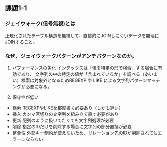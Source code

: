 ## 課題1-1

### ジェイウォーク(信号無視)とは

正規化されたテーブル構造を無視して、直接的にJOINしにくいデータを無理にJOINすること。

### なぜ、ジェイウォークパターンがアンチパターンなのか。

1. パフォーマンスの劣化
  インデックスは「値を特定の形で検索」する場合に有効であり、
  文字列の中の特定の値が「含まれているか」を調べる（あいまい）検索は対象外となるためREGEXP や LIKE による文字列パターンマッチングが必要になる。

2. 保守性が低い
  - 検索 REGEXPやLIKEを都度書く必要あり（しかも遅い）
  - 挿入 カンマ区切りの文字列を組み立て直す必要があり
  - 更新 配列のように扱いてたくても文字列処理が必要
  - 削除 指定のIDだけを削除する場合に文字列の部分置換が必要
  - 整合性 外部キー制約が使えないため、リレーション先のIDが削除されてもエラーにならない
